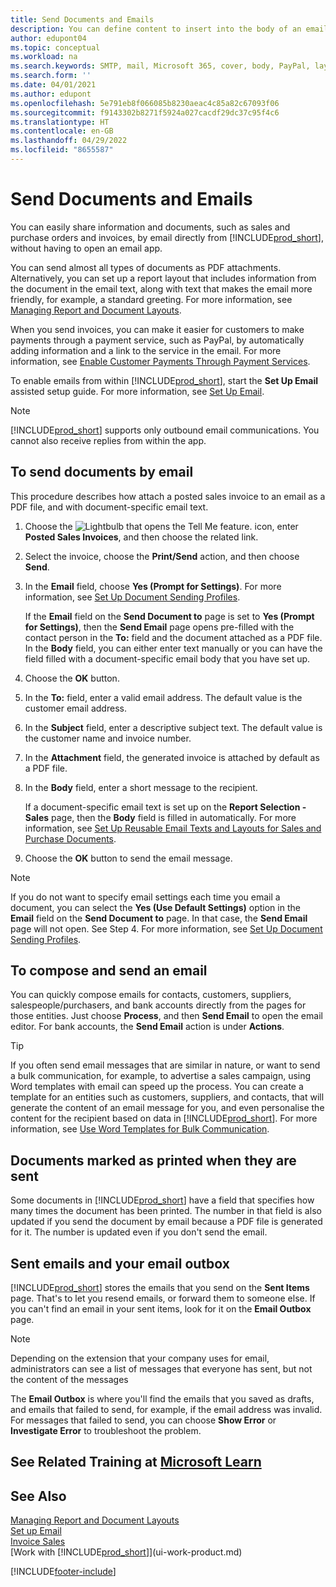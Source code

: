 ```yaml
---
title: Send Documents and Emails
description: You can define content to insert into the body of an email message, for example, a PayPal link. You can also attach documents to email messages.
author: edupont04
ms.topic: conceptual
ms.workload: na
ms.search.keywords: SMTP, mail, Microsoft 365, cover, body, PayPal, layout
ms.search.form: ''
ms.date: 04/01/2021
ms.author: edupont
ms.openlocfilehash: 5e791eb8f066085b8230aeac4c85a82c67093f06
ms.sourcegitcommit: f9143302b8271f5924a027cacdf29dc37c95f4c6
ms.translationtype: HT
ms.contentlocale: en-GB
ms.lasthandoff: 04/29/2022
ms.locfileid: "8655587"
---
```

# <a name="send-documents-and-emails"></a>Send Documents and Emails

You can easily share information and documents, such as sales and purchase orders and invoices, by email directly from [!INCLUDE[prod_short](includes/prod_short.md)], without having to open an email app.  

You can send almost all types of documents as PDF attachments. Alternatively, you can set up a report layout that includes information from the document in the email text, along with text that makes the email more friendly, for example, a standard greeting. For more information, see [Managing Report and Document Layouts](ui-manage-report-layouts.md). <!--this topic does not mention how to set up a layout for email. Need to investigate.-->

When you send invoices, you can make it easier for customers to make payments through a payment service, such as PayPal, by automatically adding information and a link to the service in the email. For more information, see [Enable Customer Payments Through Payment Services](sales-how-enable-payment-service-extensions.md).

To enable emails from within [!INCLUDE[prod_short](includes/prod_short.md)], start the **Set Up Email** assisted setup guide. For more information, see [Set Up Email](admin-how-setup-email.md).

> [!NOTE]
> [!INCLUDE[prod_short](includes/prod_short.md)] supports only outbound email communications. You cannot also receive replies from within the app.

## <a name="to-send-documents-by-email"></a>To send documents by email

This procedure describes how attach a posted sales invoice to an email as a PDF file, and with document-specific email text. <!--update this-->

1. Choose the ![Lightbulb that opens the Tell Me feature.](media/ui-search/search_small.png "Tell me what you want to do") icon, enter **Posted Sales Invoices**, and then choose the related link.
2. Select the invoice, choose the **Print/Send** action, and then choose **Send**.
3. In the **Email** field, choose **Yes (Prompt for Settings)**. For more information, see [Set Up Document Sending Profiles](sales-how-setup-document-send-profiles.md).
    
    If the **Email** field on the **Send Document to** page is set to **Yes (Prompt for Settings)**, then the **Send Email** page opens pre-filled with the contact person in the **To:** field and the document attached as a PDF file. In the **Body** field, you can either enter text manually or you can have the field filled with a document-specific email body that you have set up.

4. Choose the **OK** button.
5. In the **To:** field, enter a valid email address. The default value is the customer email address.
6. In the **Subject** field, enter a descriptive subject text. The default value is the customer name and invoice number.
7. In the **Attachment** field, the generated invoice is attached by default as a PDF file.
8. In the **Body** field, enter a short message to the recipient.

    If a document-specific email text is set up on the **Report Selection - Sales** page, then the **Body** field is filled in automatically. For more information, see [Set Up Reusable Email Texts and Layouts for Sales and Purchase Documents](admin-how-setup-email.md#set-up-reusable-email-texts-and-layouts-for-sales-and-purchase-documents).
9. Choose the **OK** button to send the email message.

> [!NOTE]  
> If you do not want to specify email settings each time you email a document, you can select the **Yes (Use Default Settings)** option in the **Email** field on the **Send Document to** page. In that case, the **Send Email** page will not open. See Step 4. For more information, see [Set Up Document Sending Profiles](sales-how-setup-document-send-profiles.md).  

## <a name="to-compose-and-send-an-email"></a>To compose and send an email
You can quickly compose emails for contacts, customers, suppliers, salespeople/purchasers, and bank accounts directly from the pages for those entities. Just choose **Process**, and then **Send Email** to open the email editor. For bank accounts, the **Send Email** action is under **Actions**.

> [!TIP]
> If you often send email messages that are similar in nature, or want to send a bulk communication, for example, to advertise a sales campaign, using Word templates with email can speed up the process. You can create a template for an entities such as customers, suppliers, and contacts, that will generate the content of an email message for you, and even personalise the content for the recipient based on data in [!INCLUDE[prod_short](includes/prod_short.md)]. For more information, see [Use Word Templates for Bulk Communication](ui-mail-merge.md).  

## <a name="documents-marked-as-printed-when-they-are-sent"></a>Documents marked as printed when they are sent

Some documents in [!INCLUDE[prod_short](includes/prod_short.md)] have a field that specifies how many times the document has been printed. The number in that field <!--"that field?" need a name...--> is also updated if you send the document by email because a PDF file is generated for it. The number is updated even if you don't send the email. <!--guessing this is because emails are technically reports, so the counter bumps up whenever someone creates an email. Need to verify.-->

## <a name="sent-emails-and-your-email-outbox"></a>Sent emails and your email outbox

[!INCLUDE[prod_short](includes/prod_short.md)] stores the emails that you send on the **Sent Items** page. That's to let you resend emails, or forward them to someone else. If you can't find an email in your sent items, look for it on the **Email Outbox** page. 

> [!NOTE]
> Depending on the extension that your company uses for email, administrators can see a list of messages that everyone has sent, but not the content of the messages

The **Email Outbox** is where you'll find the emails that you saved as drafts, and emails that failed to send, for example, if the email address was invalid. For messages that failed to send, you can choose **Show Error** or **Investigate Error** to troubleshoot the problem.  

## <a name="see-related-training-at-microsoft-learn"></a>See Related Training at [Microsoft Learn](/learn/modules/set-up-email/)

## <a name="see-also"></a>See Also

[Managing Report and Document Layouts](ui-manage-report-layouts.md)  
[Set up Email](admin-how-setup-email.md)  
[Invoice Sales](sales-how-invoice-sales.md)  
[Work with [!INCLUDE[prod_short](includes/prod_short.md)]](ui-work-product.md)


[!INCLUDE[footer-include](includes/footer-banner.md)]
